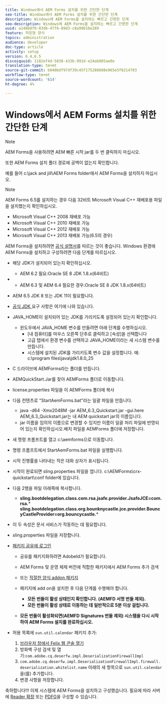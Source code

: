```yaml
---
title: Windows에서 AEM Forms 설치를 위한 간단한 단계
seo-title: Windows에서 AEM Forms 설치를 위한 간단한 단계
description: Windows에 AEM Forms을 설치하는 빠르고 간편한 단계
seo-description: Windows에 AEM Forms을 설치하는 빠르고 간편한 단계
uuid: a148b8f0-83db-47f6-89d3-c8a9961be289
feature: 적응형 양식
topics: administration
audience: developer
doc-type: article
activity: setup
version: 6.4,6.5
discoiquuid: 1182ef4d-5838-433b-991d-e24ab805ae0e
translation-type: tm+mt
source-git-commit: b040bdf97df39c45f175288608e965e5f0214703
workflow-type: tm+mt
source-wordcount: '614'
ht-degree: 4%

---
```



# Windows에서 AEM Forms 설치를 위한 간단한 단계

>[!NOTE]
>
>AEM Forms을 사용하려면 AEM 빠른 시작 jar를 두 번 클릭하지 마십시오.
>
>또한 AEM Forms 설치 폴더 경로에 공백이 없는지 확인합니다.
>
>예를 들어 c:\jack and jill\AEM Forms folder에서 AEM Forms을 설치하지 마십시오.

>[!NOTE]
>
>AEM Forms 6.5를 설치하는 경우 다음 32비트 Microsoft Visual C++ 재배포용 파일을 설치했는지 확인하십시오.
>
>* Microsoft Visual C++ 2008 재배포 가능
>* Microsoft Visual C++ 2010 재배포 가능
>* Microsoft Visual C++ 2012 재배포 가능
>* Microsoft Visual C++ 2013 재배포 가능(6.5의 경우)


AEM Forms을 설치하려면 [공식 설명서](https://helpx.adobe.com/kr/experience-manager/6-3/forms/using/installing-configuring-aem-forms-osgi.html)를 따르는 것이 좋습니다. Windows 환경에 AEM Forms을 설치하고 구성하려면 다음 단계를 따르십시오.

* 해당 JDK가 설치되어 있는지 확인하십시오.
   * AEM 6.2 필요:Oracle SE 8 JDK 1.8.x(64비트)
* 
   * AEM 6.3 및 AEM 6.4 필요한 경우:Oracle SE 8 JDK 1.8.x(64비트)
* AEM 6.5 JDK 8 또는 JDK 11이 필요합니다.
* [공식 JDK ](https://helpx.adobe.com/experience-manager/6-3/sites/deploying/using/technical-requirements.html) 요구 사항은 여기에 나와 있습니다.
* JAVA_HOME이 설치되어 있는 JDK를 가리키도록 설정되어 있는지 확인합니다.
   * 윈도우에서 JAVA_HOME 변수를 만들려면 아래 단계를 수행하십시오.
      * [내 컴퓨터]를 마우스 오른쪽 단추로 클릭하고 [속성]을 선택합니다
      * 고급 탭에서 환경 변수를 선택하고 JAVA_HOME이라는 새 시스템 변수를 만듭니다.
      * 시스템에 설치된 JDK를 가리키도록 변수 값을 설정합니다. 예: c:\program files\java\jdk1.8.0_25

* C 드라이브에 AEMForms라는 폴더를 만듭니다.
* AEMQuickStart.Jar를 찾아 AEMForms 폴더로 이동합니다.
* license.properties 파일을 이 AEMForms 폴더에 복사
* 다음 컨텐츠로 &quot;StartAemForms.bat&quot;라는 일괄 파일을 만듭니다.
   * java -d64 -Xmx2048M -jar AEM_6.3_Quickstart.jar -gui.here AEM_6.3_Quickstart.jar는 내 AEM quickstart jar의 이름입니다.
   * jar 이름을 임의의 이름으로 변경할 수 있지만 이름이 일괄 처리 파일에 반영되어 있는지 확인하십시오.배치 파일을 AEMForms 폴더에 저장합니다.

* 새 명령 프롬프트를 열고 c:\aemforms으로 이동합니다.

* 명령 프롬프트에서 StartAemForms.bat 파일을 실행합니다.

* 시작 진행률을 나타내는 작은 대화 상자가 표시됩니다.

* 시작이 완료되면 sling.properties 파일을 엽니다. c:\AEMForms\crx-quickstart\conf folder에 있습니다.

* 다음 2행을 파일 아래쪽에 복사합니다.
   * **sling.bootdelegation.class.com.rsa.jsafe.provider.JsafeJCE=com.rsa.*** **sling.bootdelegation.class.org.bounknycastle.jce.provider.BouncyCastleProvider=org.bouncycastle.***
* 이 두 속성은 문서 서비스가 작동하는 데 필요합니다.
* sling.properties 파일을 저장합니다.

* [패키지 공유에 로그인](http://localhost:4502/crx/packageshare/login.html)

   * 공유를 패키지화하려면 AdobeId가 필요합니다.
   * AEM Forms 및 운영 체제 버전에 적합한 패키지에서 AEM Forms 추가 검색
   * 또는 [적절한 양식 addon 패키지](https://helpx.adobe.com/kr/aem-forms/kb/aem-forms-releases.html)
   * 패키지에 add on을 설치한 후 다음 단계를 수행해야 합니다.

      * **모든 번들이 활성 상태인지 확인합니다. (AEMFD 서명 번들 제외).**
      * **모든 번들이 활성 상태로 이동하는 데 일반적으로 5분 이상 걸립니다.**
   * **모든 번들이 활성화되면(AEMFD Signatures 번들 제외) 시스템을 다시 시작하여 AEM Forms 설치를 완료하십시오.**


* 허용 목록에 `sun.util.calendar` 패키지 추가:

   1. [브라우저 창에서 Felix 웹 콘솔 열기](http://localhost:4502/system/console/configMgr)
   2. 방화벽 구성 검색 및 열기:`com.adobe.cq.deserfw.impl.DeserializationFirewallImpl`
   3. `com.adobe.cq.deserfw.impl.DeserializationFirewallImpl.firewall.deserialization.whitelist.name` 아래의 새 항목으로 `sun.util.calendar`을(를) 추가합니다.
   4. 변경 사항을 저장합니다.

축하합니다!!! 이제 시스템에 AEM Forms을 설치하고 구성했습니다.
필요에 따라 서버에 [Reader 확장](https://helpx.adobe.com/experience-manager/6-3/forms/using/configuring-document-services.html) 또는 [ PDFG](https://helpx.adobe.com/experience-manager/6-3/forms/using/install-configure-pdf-generator.html)을 구성할 수 있습니다.
